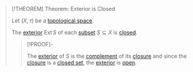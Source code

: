 >[!THEOREM] Theorem: Exterior is Closed
>
>Let $(X, \tau)$ be a [topological space](../../Topological%20Space.md).
>
>The [exterior](Exterior.md#^exterior) $\operatorname{Ext} S$ of each [subset](../../../Set%20Theory/Subset.md) $S \subseteq X$ is [closed](../../Topologies/Closed%20Subset.md).
>
>>[!PROOF]-
>>
>>The [exterior](Exterior.md) of $S$ is the [complement](../../../Set%20Theory/Complement.md) of its [closure](../Closure.md) and since the [closure](../Closure.md) is a [closed set](../../Topologies/Closed%20Subset.md), the [exterior](Exterior.md) is [open](../../Topologies/Open%20Subset.md).
>>
>